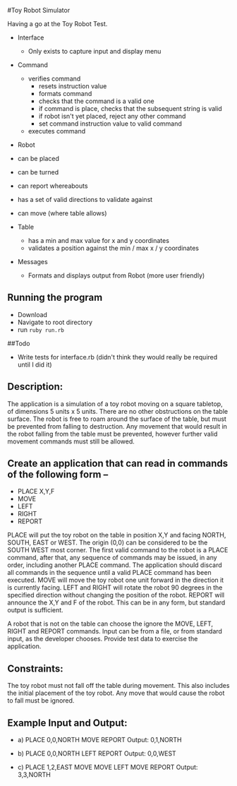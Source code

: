 #Toy Robot Simulator

Having a go at the Toy Robot Test. 

- Interface
  - Only exists to capture input and display menu

- Command
  - verifies command
    - resets instruction value
    - formats command
    - checks that the command is a valid one
    - if command is place, checks that the subsequent string is valid
    - if robot isn't yet placed, reject any other command
    - set command instruction value to valid command
  - executes command

- Robot
 - can be placed
 - can be turned
 - can report whereabouts
 - has a set of valid directions to validate against
 - can move (where table allows)

- Table
  - has a min and max value for x and y coordinates
  - validates a position against the min / max x / y coordinates

- Messages
  - Formats and displays output from Robot (more user friendly)

## Running the program
- Download
- Navigate to root directory
- run ```ruby run.rb```

##Todo
- Write tests for interface.rb (didn't think they would really be required until I did it)

## Description:
The application is a simulation of a toy robot moving on a square tabletop, of dimensions 5 units x 5 units.
There are no other obstructions on the table surface.
The robot is free to roam around the surface of the table, but must be prevented from falling to destruction. Any movement that would result in the robot falling from the table must be prevented, however further valid movement commands must still be allowed.

## Create an application that can read in commands of the following form –
- PLACE X,Y,F
- MOVE
- LEFT
- RIGHT
- REPORT

PLACE will put the toy robot on the table in position X,Y and facing NORTH, SOUTH, EAST or WEST.
The origin (0,0) can be considered to be the SOUTH WEST most corner.
The first valid command to the robot is a PLACE command, after that, any sequence of commands may be issued, in any order, including another PLACE command. The application should discard all commands in the sequence until a valid PLACE command has been executed.
MOVE will move the toy robot one unit forward in the direction it is currently facing.
LEFT and RIGHT will rotate the robot 90 degrees in the specified direction without changing the position of the robot.
REPORT will announce the X,Y and F of the robot. This can be in any form, but standard output is sufficient.

A robot that is not on the table can choose the ignore the MOVE, LEFT, RIGHT and REPORT commands.
Input can be from a file, or from standard input, as the developer chooses.
Provide test data to exercise the application.

## Constraints:
The toy robot must not fall off the table during movement. This also includes the initial placement of the toy robot.
Any move that would cause the robot to fall must be ignored.

## Example Input and Output:
- a)
  PLACE 0,0,NORTH
  MOVE
  REPORT
  Output: 0,1,NORTH

- b)
  PLACE 0,0,NORTH
  LEFT
  REPORT
  Output: 0,0,WEST

- c)
  PLACE 1,2,EAST
  MOVE
  MOVE
  LEFT
  MOVE
  REPORT
  Output: 3,3,NORTH
